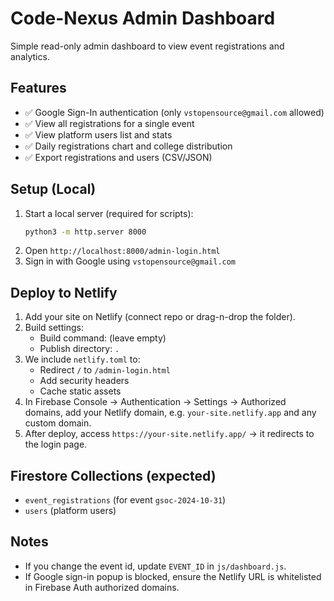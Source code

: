 # Code-Nexus Admin Dashboard

Simple read-only admin dashboard to view event registrations and analytics.

## Features

- ✅ Google Sign-In authentication (only `vstopensource@gmail.com` allowed)
- ✅ View all registrations for a single event
- ✅ View platform users list and stats
- ✅ Daily registrations chart and college distribution
- ✅ Export registrations and users (CSV/JSON)

## Setup (Local)

1. Start a local server (required for scripts):
   ```bash
   python3 -m http.server 8000
   ```
2. Open `http://localhost:8000/admin-login.html`
3. Sign in with Google using `vstopensource@gmail.com`

## Deploy to Netlify

1. Add your site on Netlify (connect repo or drag-n-drop the folder).
2. Build settings:
   - Build command: (leave empty)
   - Publish directory: `.`
3. We include `netlify.toml` to:
   - Redirect `/` to `/admin-login.html`
   - Add security headers
   - Cache static assets
4. In Firebase Console → Authentication → Settings → Authorized domains, add your Netlify domain, e.g. `your-site.netlify.app` and any custom domain.
5. After deploy, access `https://your-site.netlify.app/` → it redirects to the login page.

## Firestore Collections (expected)

- `event_registrations` (for event `gsoc-2024-10-31`)
- `users` (platform users)

## Notes

- If you change the event id, update `EVENT_ID` in `js/dashboard.js`.
- If Google sign-in popup is blocked, ensure the Netlify URL is whitelisted in Firebase Auth authorized domains.

